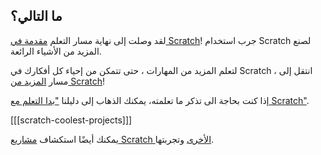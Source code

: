 ## ما التالي؟

لقد وصلت إلى نهاية مسار التعلم [مقدمة في Scratch](https://projects.raspberrypi.org/en/pathways/scratch-intro)! جرب استخدام Scratch لصنع المزيد من الأشياء الرائعة.

لتعلم المزيد من المهارات ، حتى تتمكن من إحياء كل أفكارك في Scratch ، انتقل إلى مسار [المزيد من Scratch](https://projects.raspberrypi.org/en/pathways/more-scratch)!

إذا كنت بحاجة الى تذكر ما تعلمته، يمكنك الذهاب إلى دليلنا ["بدا التعلم مع Scratch"](https://projects.raspberrypi.org/en/projects/getting-started-scratch).

[[[scratch-coolest-projects]]]

يمكنك أيضًا استكشاف [مشاريع Scratch الأخرى](https://projects.raspberrypi.org/en/projects?software%5B%5D=scratch&curriculum%5B%5D=%201) وتجربتها.
